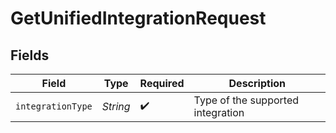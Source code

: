 # GetUnifiedIntegrationRequest


## Fields

| Field                             | Type                              | Required                          | Description                       |
| --------------------------------- | --------------------------------- | --------------------------------- | --------------------------------- |
| `integrationType`                 | *String*                          | :heavy_check_mark:                | Type of the supported integration |